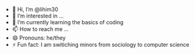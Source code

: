 - 👋 Hi, I’m @lihim30
- 👀 I’m interested in ...
- 🌱 I’m currently learning the basics of coding
- 📫 How to reach me ...
- 😄 Pronouns: he/they
- ⚡ Fun fact: I am switiching minors from sociology to computer science 

<!---
lihim30/lihim30 is a ✨ special ✨ repository because its `README.md` (this file) appears on your GitHub profile.
You can click the Preview link to take a look at your changes.
--->
